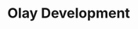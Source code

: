 # Olay Development

<!-- How to create stuff... DRAFTS.... -->
<!--
## Create Your Own Module

**1.** Start with creating the file structure.

```text
olay/
  app/
    mod/
      examplemod/
        conf.json
        page.php
        README.md
```

**2.** Edit `app/mod/examplemod/conf.json` and add the following code.

```json
{
    "updateRate": 1000
}
```

**3.** Edit `page.php` and add the following code.

```html
<script type="module">
    // initial update on page load
    update();

    // continuous update
    let intervalID = setInterval(() => {
        update();
    }, MODCONF.updateRate);

    // the update function
    function update() {
        MODOUTPUT.innerHTML = `Hello cruel world - ${Date.now()}`;
    }
</script>
```

**4.** Edit `app/lib/conf.php` and add the module handle to the mod registry.

```php
const MODREGISTRY = [
    'examplemod',
    'clock',
    'uptime',
    'quotes',
    'numbers',
];
```

**5.** Open <https://yourserver.org/olay/?mod=examplemod> in a webbrowser.

Modules have access to the folllowing variables:

PHP
- `$MODHANDLE`   (str) mod file name w/o extension.
- `$MODCONFFILE` (str) path to mod/MODHANDLE/conf.php
- `$MODPAGEFILE` (str) path to mod/MODHANDLE/page.php
- `$MODCONF`     (arr) mod configuration with parsed url query params
- `$MODCONFJSON` (str) mod configuration in json format

JavaScript
- `MODCONF`   (obj) mod configuration
- `MODOUTPUT` (element) html output element

---
-->
